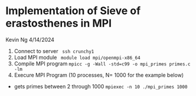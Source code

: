 # Implementation of Sieve of erastosthenes in MPI 
Kevin Ng
4/14/2024

1. Connect to server 
` ssh crunchy1` 
2. Load MPI module
` module load mpi/openmpi-x86_64`
3. Compile MPI program 
` mpicc -g -Wall -std=c99 -o mpi_primes primes.c -lm ` 
4. Execure MPI Program (10 processes, N= 1000 for the example below)
  * gets primes between 2 through 1000 
` mpiexec -n 10 ./mpi_primes 1000 `
